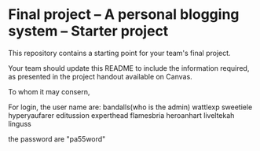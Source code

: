 Final project &ndash; A personal blogging system &ndash; Starter project
==========
This repository contains a starting point for your team's final project.

Your team should update this README to include the information required, as presented in the project handout available on Canvas.

To whom it may consern,

For login, the user name are:
bandalls(who is the admin)
wattlexp
sweetiele
hyperyaufarer
editussion
experthead
flamesbria
heroanhart
liveltekah
linguss

the password are "pa55word"
